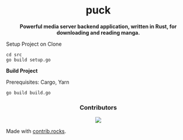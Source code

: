 <h1 align="center">puck</h1>  
<p align="center">  
 <b> Powerful media server backend application, written in Rust, for downloading and reading manga.</b>  
</p> 

Setup Project on Clone

```
cd src
go build setup.go
```

<p><b>Build Project</b></p>
Prerequisites: Cargo, Yarn

```
go build build.go
```
<h3 align="center">Contributors</h3>  
<p align="center">
<a href="https://github.com/qds-team/puck-server/graphs/contributors">
  <img src="https://contrib.rocks/image?repo=qds-team/puck-server" />
</a>

Made with [contrib.rocks](https://contrib.rocks).
</p> 
